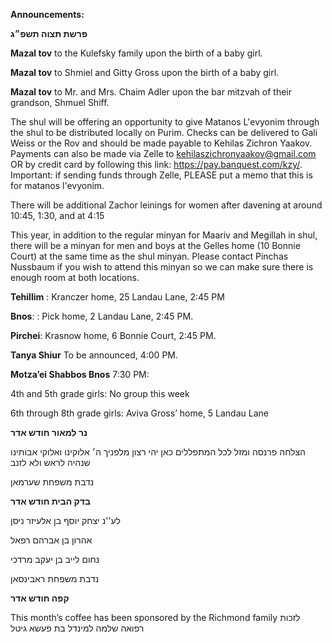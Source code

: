 **Announcements:**

**פרשת תצוה תשפ״ג**


**Mazal tov** to the Kulefsky family upon the birth of a baby girl.

**Mazal tov** to Shmiel and Gitty Gross upon the birth of a baby girl.

**Mazal tov** to Mr. and Mrs. Chaim Adler upon the bar mitzvah of their grandson, Shmuel Shiff.

The shul will be offering an opportunity to give Matanos L'evyonim through the shul to be distributed locally on Purim. Checks can be delivered to Gali Weiss or the Rov and should be made payable to Kehilas Zichron Yaakov. Payments can also be made via Zelle to kehilaszichronyaakov@gmail.com OR by credit card by following this link: https://pay.banquest.com/kzy/. Important: if sending funds through Zelle, PLEASE put a memo that this is for matanos l'evyonim.

There will be additional Zachor leinings for women after davening at around 10:45, 1:30, and at 4:15

This year, in addition to the regular minyan for Maariv and Megillah in shul, there will be a minyan for men and boys at the Gelles home (10 Bonnie Court) at the same time as the shul minyan. Please contact Pinchas Nussbaum if you wish to attend this minyan so we can make sure there is enough room at both locations.

**Tehillim** : Kranczer home, 25 Landau Lane, 2:45 PM

**Bnos**:  : Pick home, 2 Landau Lane, 2:45 PM.

**Pirchei**: Krasnow home, 6 Bonnie Court, 2:45 PM.

**Tanya Shiur** To be announced, 4:00 PM.

**Motza’ei Shabbos Bnos** 7:30 PM:

4th and 5th grade girls: No group this week

6th through 8th grade girls: Aviva Gross’ home, 5 Landau Lane

**נר למאור חודש אדר**

הצלחה פרנסה ומזל לכל המתפללים כאן יהי רצון מלפניך ה׳ אלוקינו ואלוקי אבותינו שנהיה לראש ולא לזנב

נדבת משפחת שערמאן

**בדק הבית חודש אדר**

לע''נ יצחק יוסף בן אלעיזר ניסן

אהרון בן אברהם רפאל

נחום לייב בן יעקב מרדכי

נדבת משפחת ראבינסאן  

**קפה חודש אדר**  

This month’s coffee has been sponsored by the Richmond family לזכות רפואה שלמה למינדל בת פעשא גיטל
